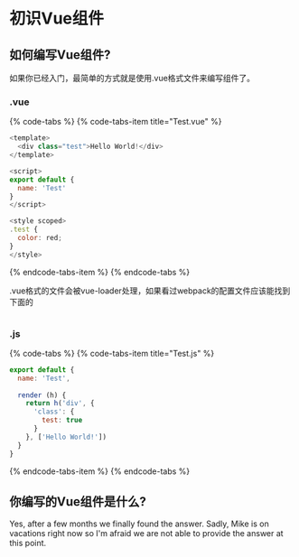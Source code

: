 # 初识Vue组件

## 如何编写Vue组件?

如果你已经入门，最简单的方式就是使用.vue格式文件来编写组件了。

### .vue

{% code-tabs %}
{% code-tabs-item title="Test.vue" %}
```javascript
<template>
  <div class="test">Hello World!</div>
</template>

<script>
export default {
  name: 'Test'
}
</script>

<style scoped>
.test {
  color: red;
}
</style>
```
{% endcode-tabs-item %}
{% endcode-tabs %}

.vue格式的文件会被vue-loader处理，如果看过webpack的配置文件应该能找到下面的

```javascript

```

### .js

{% code-tabs %}
{% code-tabs-item title="Test.js" %}
```javascript
export default {
  name: 'Test',
  
  render (h) {
    return h('div', {
      'class': {
        test: true
      }
    }, ['Hello World!'])
  }
}
```
{% endcode-tabs-item %}
{% endcode-tabs %}

## 你编写的Vue组件是什么?

Yes, after a few months we finally found the answer. Sadly, Mike is on vacations right now so I'm afraid we are not able to provide the answer at this point.




